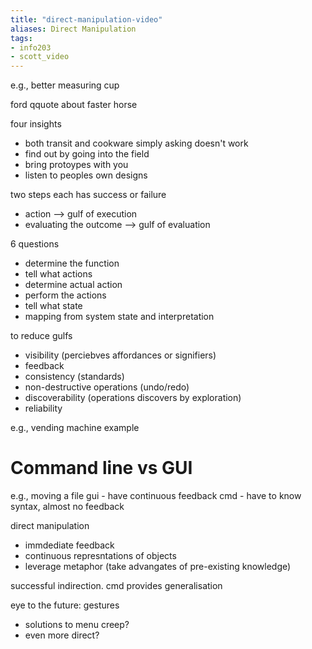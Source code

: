```yaml
---
title: "direct-manipulation-video"
aliases: Direct Manipulation
tags: 
- info203
- scott_video
---
```


e.g., better measuring cup

ford qquote about faster horse

four insights
- both transit and cookware simply asking doesn't work
- find out by going into the field
- bring protoypes with you
- listen to peoples own designs

two steps each has success or failure
- action --> gulf of execution
- evaluating the outcome --> gulf of evaluation

6 questions
- determine the function
- tell what actions
- determine actual action
- perform the actions
- tell what state
- mapping from system state and interpretation

to reduce gulfs
- visibility (perciebves affordances or signifiers)
- feedback 
- consistency (standards)
- non-destructive operations (undo/redo)
- discoverability (operations discovers by exploration)
- reliability

e.g., vending machine example 


# Command line vs GUI

e.g., moving a file
gui - have continuous feedback
cmd - have to know syntax, almost no feedback

direct manipulation
- immdediate feedback
- continuous represntations of objects
- leverage metaphor (take advangates of pre-existing knowledge)

successful  indirection. cmd provides generalisation


eye to the future: gestures
- solutions to menu creep?
- even more direct?


